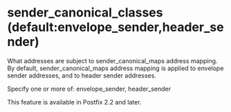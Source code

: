 # sender_canonical_classes (default:envelope_sender,header_sender) 

 What addresses are subject to sender_canonical_maps address
mapping.  By default, sender_canonical_maps address mapping is
applied to envelope sender addresses, and to header sender addresses.


 Specify one or more of: envelope_sender, header_sender 

 This feature is available in Postfix 2.2 and later. 


